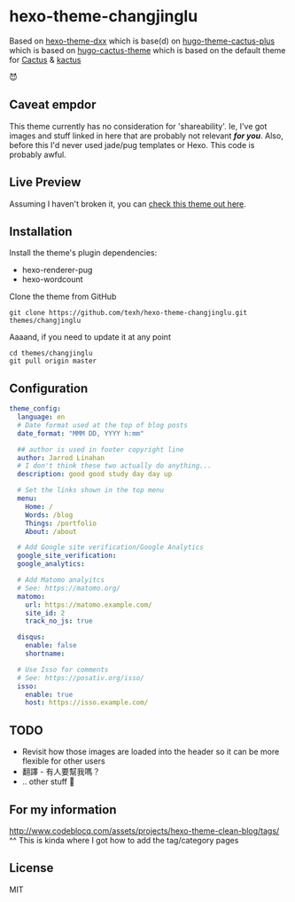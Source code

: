 # hexo-theme-changjinglu
Based on [hexo-theme-dxx](https://github.com/fuzhouxxdong/hexo-theme-dxx)
which is base(d) on [hugo-theme-cactus-plus](https://github.com/nodejh/hugo-theme-cactus-plus)
which is based on [hugo-cactus-theme](https://github.com/digitalcraftsman/hugo-cactus-theme)
which is based on the default theme for [Cactus](https://github.com/eudicots/Cactus) & [kactus](https://github.com/nickbalestra/kactus)

:smiling_imp:

## Caveat empdor
This theme currently has no consideration for 'shareability'. Ie, I've got images and stuff linked in here that are probably not relevant ***for you***.
Also, before this I'd never used jade/pug templates or Hexo. This code is probably awful.

## Live Preview
Assuming I haven't broken it, you can [check this theme out here](https://jarrod.linahan.id.au/).

## Installation
Install the theme's plugin dependencies:

- hexo-renderer-pug
- hexo-wordcount

Clone the theme from GitHub
```shell
git clone https://github.com/texh/hexo-theme-changjinglu.git themes/changjinglu
```
Aaaand, if you need to update it at any point
```shell
cd themes/changjinglu
git pull origin master
```

## Configuration

```yaml
theme_config:
  language: en
  # Date format used at the top of blog posts
  date_format: "MMM DD, YYYY h:mm"

  ## author is used in footer copyright line
  author: Jarrod Linahan
  # I don't think these two actually do anything...
  description: good good study day day up

  # Set the links shown in the top menu
  menu:
    Home: /
    Words: /blog
    Things: /portfolio
    About: /about

  # Add Google site verification/Google Analytics
  google_site_verification:
  google_analytics:

  # Add Matomo analyitcs
  # See: https://matomo.org/
  matomo:
    url: https://matomo.example.com/
    site_id: 2
    track_no_js: true

  disqus:
    enable: false
    shortname:

  # Use Isso for comments
  # See: https://posativ.org/isso/
  isso:
    enable: true
    host: https://isso.example.com/
```

## TODO
* Revisit how those images are loaded into the header so it can be more flexible for other users
* 翻譯 - 有人要幫我嗎？
* .. other stuff :see_no_evil:

## For my information
http://www.codeblocq.com/assets/projects/hexo-theme-clean-blog/tags/
^^ This is kinda where I got how to add the tag/category pages

## License
MIT
